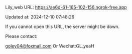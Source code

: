 Lily_web URL: https://ae6d-61-165-102-156.ngrok-free.app

Updated at: 2024-12-10 07:48:26

If you cannot open this URL, the server might be down.

Please contact: 

goley04@foxmail.com Or Wechat:GL_yeaH